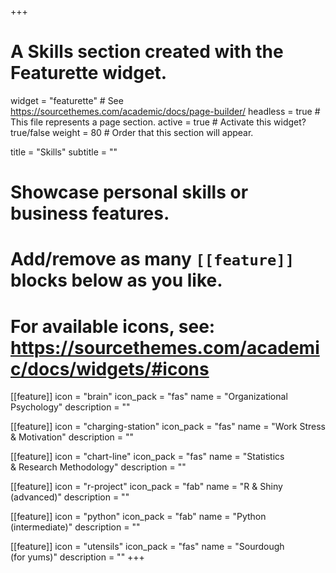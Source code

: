 +++
# A Skills section created with the Featurette widget.
widget = "featurette"  # See https://sourcethemes.com/academic/docs/page-builder/
headless = true  # This file represents a page section.
active = true  # Activate this widget? true/false
weight = 80  # Order that this section will appear.

title = "Skills"
subtitle = ""

# Showcase personal skills or business features.
# 
# Add/remove as many `[[feature]]` blocks below as you like.
# 
# For available icons, see: https://sourcethemes.com/academic/docs/widgets/#icons

[[feature]]
  icon = "brain"
  icon_pack = "fas"
  name = "Organizational Psychology"
  description = ""

[[feature]]
  icon = "charging-station"
  icon_pack = "fas"
  name = "Work Stress <br>& Motivation"
  description = ""
  
[[feature]]
  icon = "chart-line"
  icon_pack = "fas"
  name = "Statistics <br>& Research Methodology"
  description = ""  

[[feature]]
  icon = "r-project"
  icon_pack = "fab"
  name = "R & Shiny<br>(advanced)"
  description = ""
  
[[feature]]
  icon = "python"
  icon_pack = "fab"
  name = "Python <br>(intermediate)"
  description = ""
  
[[feature]]
  icon = "utensils"
  icon_pack = "fas"
  name = "Sourdough <br>(for yums)"
  description = ""
+++

